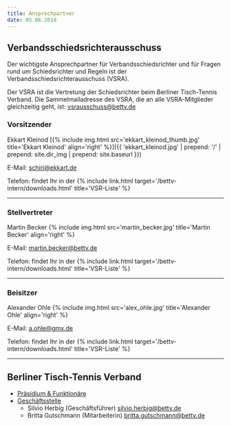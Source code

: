 ```yaml
---
title: Ansprechpartner
date: 05.08.2018
---
```


## Verbandsschiedsrichterausschuss

Der wichtigste Ansprechpartner für Verbandsschiedsrichter und für Fragen rund um Schiedsrichter und Regeln ist der Verbandsschiedsrichterausschuss (VSRA).

Der VSRA ist die Vertretung der Schiedsrichter beim Berliner Tisch-Tennis Verband. Die Sammelmailadresse des VSRA, die an alle VSRA-Mitglieder gleichzeitig geht, ist:
[vsrausschuss@bettv.de](mailto:vsrausschuss@bettv.de)

### Vorsitzender

Ekkart Kleinod [{% include img.html src='ekkart_kleinod_thumb.jpg' title='Ekkart Kleinod' align='right' %}]({{ 'ekkart_kleinod.jpg' | prepend: '/' | prepend: site.dir_img | prepend: site.baseurl }})

E-Mail: [schiri@ekkart.de](mailto:schiri@ekkart.de)

Telefon: findet Ihr in der {% include link.html target='/bettv-intern/downloads.html' title='VSR-Liste' %}

---

### Stellvertreter

Martin Becker {% include img.html src='martin_becker.jpg' title='Martin Becker' align='right' %}

E-Mail: [martin.becker@bettv.de](mailto:martin.becker@bettv.de)

Telefon: findet Ihr in der {% include link.html target='/bettv-intern/downloads.html' title='VSR-Liste' %}

---

### Beisitzer

Alexander Ohle {% include img.html src='alex_ohle.jpg' title='Alexander Ohle' align='right' %}

E-Mail: [a.ohle@gmx.de](mailto:a.ohle@gmx.de)

Telefon: findet Ihr in der {% include link.html target='/bettv-intern/downloads.html' title='VSR-Liste' %}

---

## Berliner Tisch-Tennis Verband

- [Präsidium & Funktionäre](http://www.bettv.de/verband/praesidium-funktionaere/)
- [Geschäftsstelle](http://www.bettv.de/kontakt/)
	- Silvio Herbig (Geschäftsführer) [silvio.herbig@bettv.de](mailto:silvio.herbig@bettv.de)
	- Britta Gutschmann (Mitarbeiterin) [britta.gutschmann@bettv.de](mailto:britta.gutschmann@bettv.de)
